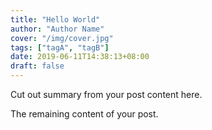 ```yaml
---
title: "Hello World"
author: "Author Name"
cover: "/img/cover.jpg"
tags: ["tagA", "tagB"]
date: 2019-06-11T14:38:13+08:00
draft: false
---
```


Cut out summary from your post content here.

<!--more-->

The remaining content of your post.
